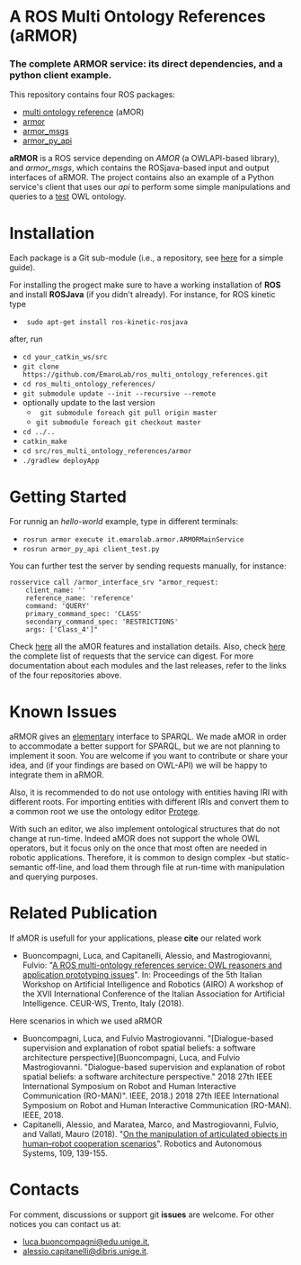 # A ROS Multi Ontology References (aRMOR)
### The complete ARMOR service: its direct dependencies, and a python client example.

This repository contains four ROS packages:
 - [multi ontology reference](https://github.com/EmaroLab/multi_ontology_reference) (aMOR)
 - [armor](https://github.com/EmaroLab/armor)
 - [armor_msgs](https://github.com/EmaroLab/armor_msgs) 
 - [armor_py_api](https://github.com/EmaroLab/armor_py_api)

**aRMOR** is a ROS service depending on *AMOR* (a OWLAPI-based library), and *armor_msgs*, which contains the ROSjava-based input and output interfaces of aRMOR.
The project contains also an example of a Python service's client that uses our *api* to perform some simple manipulations and queries to a [test](https://github.com/EmaroLab/armor_py_api/blob/master/test/test.owl) OWL ontology.

# Installation
Each package is a Git sub-module (i.e., a repository, see [here](https://github.com/EmaroLab/docs/wiki/GitHub-Tutorial-to-Manage-Project-with-SubRepositories#clone-the-project) for a simple guide).

For installing the progect make sure to have a working installation of **ROS** and install **ROSJava** (if you didn't already). For instance, for ROS kinetic type
 - ` sudo apt-get install ros-kinetic-rosjava`  
 
after, run
 - `cd your_catkin_ws/src`
 - `git clone https://github.com/EmaroLab/ros_multi_ontology_references.git`
 - `cd ros_multi_ontology_references/`
 - `git submodule update --init --recursive --remote`
 - optionally update to the last version 
      - ` git submodule foreach git pull origin master`
      - `git submodule foreach git checkout master`
 - `cd ../..`
 - `catkin_make`
 - `cd src/ros_multi_ontology_references/armor`
 - `./gradlew deployApp`

# Getting Started
For runnig an *hello-world* example, type in different terminals:
 - `rosrun armor execute it.emarolab.armor.ARMORMainService`
 - `rosrun armor_py_api client_test.py`

You can further test the server by sending requests manually, for instance:
```
rosservice call /armor_interface_srv "armor_request:
    client_name: ''
    reference_name: 'reference'
    command: 'QUERY'
    primary_command_spec: 'CLASS'
    secondary_command_spec: 'RESTRICTIONS'
    args: ['Class_4']" 
```
Check [here](https://github.com/EmaroLab/armor/blob/master/README.MD) all the aMOR features and installation details.
Also, check [here](https://github.com/EmaroLab/armor/blob/master/commands.md) the complete list of requests that the service can digest.
For more documentation about each modules and the last releases, refer to the links of the four repositories above.

# Known Issues

aRMOR gives an [elementary](https://github.com/EmaroLab/armor/issues/5#issuecomment-479956294) interface to SPARQL.
We made aMOR in order to accommodate a better support for SPARQL, but we are not planning to implement it soon.
You are welcome if you want to contribute or share your idea, and (if your findings are based on OWL-API) we will be happy to integrate them in aRMOR.

Also, it is recommended to do not use ontology with entities having IRI with different roots.
For importing entities with different IRIs and convert them to a common root we use the ontology editor [Protege](https://protege.stanford.edu/).

With such an editor, we also implement ontological structures that do not change at run-time.
Indeed aMOR does not support the whole OWL operators, but it focus only on the once that most often are needed in robotic applications.
Therefore, it is common to design complex -but static- semantic off-line, and load them through file at run-time with manipulation and querying purposes.

# Related Publication
If aMOR is usefull for your applications, please **cite** our related work
 - Buoncompagni, Luca, and Capitanelli, Alessio, and Mastrogiovanni, Fulvio: "[A ROS multi-ontology references service: OWL reasoners and application prototyping issues](http://ceur-ws.org/Vol-2352/short7.pdf)". In: Proceedings of the 5th Italian Workshop on Artificial Intelligence and Robotics (AIRO) A workshop of the XVII International Conference of the Italian Association for Artificial Intelligence. CEUR-WS, Trento, Italy (2018).

Here scenarios in which we used aRMOR
 - Buoncompagni, Luca, and Fulvio Mastrogiovanni. "[Dialogue-based supervision and explanation of robot spatial beliefs: a software architecture perspective](Buoncompagni, Luca, and Fulvio Mastrogiovanni. "Dialogue-based supervision and explanation of robot spatial beliefs: a software architecture perspective." 2018 27th IEEE International Symposium on Robot and Human Interactive Communication (RO-MAN)". IEEE, 2018.) 2018 27th IEEE International Symposium on Robot and Human Interactive Communication (RO-MAN). IEEE, 2018.
 - Capitanelli, Alessio, and Maratea, Marco, and Mastrogiovanni, Fulvio, and Vallati, Mauro (2018). "[On the manipulation of articulated objects in human–robot cooperation scenarios](https://arxiv.org/pdf/1801.01757.pdf)". Robotics and Autonomous Systems, 109, 139-155.
 
# Contacts
For comment, discussions or support git **issues** are welcome.
For other notices you can contact us at:
 - [luca.buoncompagni@edu.unige.it](mailto:luca.buoncompagni@edu.unige.it),
 - [alessio.capitanelli@dibris.unige.it](mailto:alessio.capitanelli@dibris.unige.it).


